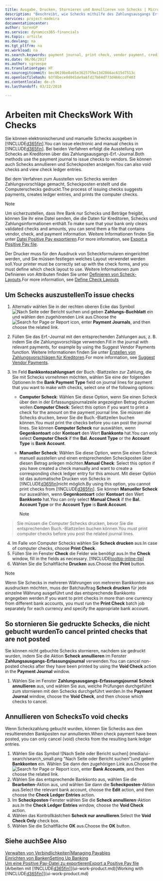 ```yaml
---
title: Ausgabe, Drucken, Stornieren und Annullieren von Schecks | Microsoft Docs
description: "Beschreibt, wie Schecks mithilfe des Zahlungsausgangs Erf.-Journals ausgegeben, gedruckt oder annulliert werden oder wie Scheck-Fibuposteneinträge in Finance and Operations, Business edition angezeigt werden."
services: project-madeira
documentationcenter: 
author: SorenGP
ms.service: dynamics365-financials
ms.topic: article
ms.devlang: na
ms.tgt_pltfrm: na
ms.workload: na
ms.search.keywords: payment journal, print check, vendor payment, creditor, debt, balance due, AP
ms.date: 06/06/2017
ms.author: sgroespe
ms.translationtype: HT
ms.sourcegitcommit: bec0619be0a65e3625759e13d2866ac615d7513c
ms.openlocfilehash: b3f8bece0d0d1de9a6fd17b84df73d466ccdf403
ms.contentlocale: de-ch
ms.lasthandoff: 03/22/2018

---
```

# <a name="work-with-checks"></a><span data-ttu-id="da316-103">Arbeiten mit Checks</span><span class="sxs-lookup"><span data-stu-id="da316-103">Work With Checks</span></span>
<span data-ttu-id="da316-104">Sie können elektronischerund und manuelle Schecks ausgeben in [!INCLUDE[d365fin](includes/d365fin_md.md)].</span><span class="sxs-lookup"><span data-stu-id="da316-104">You can issue electronic and manual checks in [!INCLUDE[d365fin](includes/d365fin_md.md)].</span></span> <span data-ttu-id="da316-105">Bei beiden Verfahren erfolgt die Ausstellung von Schecks an Kreditoren über das Zahlungsausgangs-Erf.-Journal.</span><span class="sxs-lookup"><span data-stu-id="da316-105">Both methods use the payment journal to issue checks to vendors.</span></span> <span data-ttu-id="da316-106">Sie können auch Schecks annullieren und Scheckposten anzeigen.</span><span class="sxs-lookup"><span data-stu-id="da316-106">You can also void checks and view check ledger entries.</span></span>

<span data-ttu-id="da316-107">Bei dem Verfahren zum Ausstellen von Schecks werden Zahlungsvorschläge gemacht, Scheckposten erstellt und die Computerschecks gedruckt.</span><span class="sxs-lookup"><span data-stu-id="da316-107">The process of issuing checks suggests payments, creates ledger entries, and prints the computer checks.</span></span>

> [!NOTE]  
>   <span data-ttu-id="da316-108">Um sicherzustellen, dass Ihre Bank nur Schecks und Beträge freigibt, können Sie ihr eine Datei senden, die die Daten für Kreditoren, Schecks und Zahlungsinformationen enthält.</span><span class="sxs-lookup"><span data-stu-id="da316-108">To make sure that your bank only clears validated checks and amounts, you can send them a file that contains vendor, check, and payment information.</span></span> <span data-ttu-id="da316-109">Weitere Informationen finden Sie unter [Datei Positive Pay exportieren](finance-how-positive-pay.md).</span><span class="sxs-lookup"><span data-stu-id="da316-109">For more information, see [Export a Positive Pay file](finance-how-positive-pay.md).</span></span>

<span data-ttu-id="da316-110">Der Drucker muss für den Ausdruck von Scheckformularen eingerichtet werden, und Sie müssen festlegen welches Layout verwendet werden soll.</span><span class="sxs-lookup"><span data-stu-id="da316-110">Your printer must be correctly set up with the check forms, and you must define which check layout to use.</span></span> <span data-ttu-id="da316-111">Weitere Informationen zum Definieren von Attributen finden Sie unter [Definieren von Scheck-Layouts](finance-how-define-check-layouts.md).</span><span class="sxs-lookup"><span data-stu-id="da316-111">For more information, see [Define Check Layouts](finance-how-define-check-layouts.md)</span></span>

## <a name="to-issue-checks"></a><span data-ttu-id="da316-112">Um Schecks auszustellen</span><span class="sxs-lookup"><span data-stu-id="da316-112">To issue checks</span></span>
1. <span data-ttu-id="da316-113">Alternativ wählen Sie in der rechten oberen Ecke das Symbol ![Nach Seite oder Bericht suchen](media/ui-search/search_small.png "Nach Seite oder Bericht suchen") und geben **Zahlungs-Buchblatt** ein und wählen den zugehörenden Link aus.</span><span class="sxs-lookup"><span data-stu-id="da316-113">Choose the ![Search for Page or Report](media/ui-search/search_small.png "Search for Page or Report icon") icon, enter **Payment Journals**, and then choose the related link.</span></span>
2. <span data-ttu-id="da316-114">Füllen Sie das Erf.-Journal mit den entsprechenden Zahlungen aus, z. B. indem Sie die Zahlungsvorschläge verwenden.</span><span class="sxs-lookup"><span data-stu-id="da316-114">Fill in the journal with relevant payments, for example by using the Suggest Vendor Payments function.</span></span> <span data-ttu-id="da316-115">Weitere Informationen finden Sie unter [Erstellen von Zahlungsvorschlägen für Kreditoren](payables-how-suggest-vendor-payments.md).</span><span class="sxs-lookup"><span data-stu-id="da316-115">For more information, see [Suggest Vendor Payments](payables-how-suggest-vendor-payments.md).</span></span>
3. <span data-ttu-id="da316-116">Im Feld **Bankkontozahlungsart** der Buch.-Blattzeilen zur Zahlung, die Sie mit Schecks vornehmen möchten, wählen Sie eine der folgenden Optionen:</span><span class="sxs-lookup"><span data-stu-id="da316-116">In the **Bank Payment Type** field on journal lines for payment that you want to make with checks, select one of the following options:</span></span>

   * <span data-ttu-id="da316-117">**Computer Scheck**: Wählen Sie diese Option, wenn Sie einen Scheck über den in der Erfassungsjournalzeile angezeigten Betrag drucken wollen.</span><span class="sxs-lookup"><span data-stu-id="da316-117">**Computer Check**: Select this option if you want to print a check for the amount on the payment journal line.</span></span> <span data-ttu-id="da316-118">Sie müssen die Schecks drucken, bevor Sie die Buch.-Blattzeilen buchen können.</span><span class="sxs-lookup"><span data-stu-id="da316-118">You must print the checks before you can post the journal lines.</span></span> <span data-ttu-id="da316-119">Sie können **Computer Scheck** nur auswählen, wenn **Gegenkontoart** oder **Kontoart** den Wert **Bankkonto** hat.</span><span class="sxs-lookup"><span data-stu-id="da316-119">You can only select **Computer Check** if the **Bal. Account Type** or the **Account Type** is **Bank Account**.</span></span>
   * <span data-ttu-id="da316-120">**Manueller Scheck**: Wählen Sie diese Option, wenn Sie einen Scheck manuell ausstellen und einen entsprechenden Scheckposten über diesen Betrag anlegen möchten.</span><span class="sxs-lookup"><span data-stu-id="da316-120">**Manual Check**: Select this option if you have created a check manually and want to create a corresponding check ledger entry for this amount.</span></span> <span data-ttu-id="da316-121">Mit dieser Option ist das automatische Drucken von Schecks in [!INCLUDE[d365fin](includes/d365fin_md.md)]nicht möglich.</span><span class="sxs-lookup"><span data-stu-id="da316-121">By using this option, you cannot print checks from [!INCLUDE[d365fin](includes/d365fin_md.md)].</span></span> <span data-ttu-id="da316-122">Sie können **Manueller Scheck** nur auswählen, wenn **Gegenkontoart** oder **Kontoart** den Wert **Bankkonto** hat.</span><span class="sxs-lookup"><span data-stu-id="da316-122">You can only select **Manual Check** if the **Bal. Account Type** or the **Account Type** is **Bank Account**.</span></span>

     > [!NOTE]  
>   <span data-ttu-id="da316-123">Sie müssen die Computer Schecks drucken, bevor Sie die entsprechenden Buch.-Blattzeilen buchen können.</span><span class="sxs-lookup"><span data-stu-id="da316-123">You must print computer checks before you post the related journal lines.</span></span>
4. <span data-ttu-id="da316-124">Im Falle von Computer Schecks wählen Sie **Scheck drucken** aus.</span><span class="sxs-lookup"><span data-stu-id="da316-124">In case of computer checks, choose **Print Check**.</span></span>
5. <span data-ttu-id="da316-125">Füllen Sie im Fenster **Check** die Felder wie benötigt aus.</span><span class="sxs-lookup"><span data-stu-id="da316-125">In the **Check** window, fill in the fields as necessary.</span></span> [!INCLUDE[tooltip-inline-tip](includes/tooltip-inline-tip_md.md)]
6. <span data-ttu-id="da316-126">Wählen Sie die Schaltfläche **Drucken** aus.</span><span class="sxs-lookup"><span data-stu-id="da316-126">Choose the **Print** button.</span></span>

> [!NOTE]  
>   <span data-ttu-id="da316-127">Wenn Sie Schecks in mehreren Währungen von mehreren Bankkonten aus ausdrucken möchten, muss der Batchauftrag **Scheck drucken** für jede einzelne Währung ausgeführt und das entsprechende Bankkonto angegeben werden.</span><span class="sxs-lookup"><span data-stu-id="da316-127">If you want to print checks in more than one currency from different bank accounts, you must run the **Print Check** batch job separately for each currency and specify the appropriate bank account.</span></span>

## <a name="to-cancel-printed-checks-that-are-not-posted"></a><span data-ttu-id="da316-128">So stornieren Sie gedruckte Schecks, die nicht gebucht wurden</span><span class="sxs-lookup"><span data-stu-id="da316-128">To cancel printed checks that are not posted</span></span>
<span data-ttu-id="da316-129">Sie können nicht gebuchte Schecks stornieren, nachdem sie gedruckt wurden, indem Sie die Aktion **Scheck annullieren** im Fenster **Zahlungsausgangs-Erfassungsjournal** verwenden.</span><span class="sxs-lookup"><span data-stu-id="da316-129">You can cancel non-posted checks after they have been printed by using the **Void Check** action in the **Payment Journal** window.</span></span>

1. <span data-ttu-id="da316-130">Wählen Sie im Fenster **Zahlungsausgangs-Erfassungsjournal** **Scheck annullieren** aus, und wählen Sie aus, welche Prüfungen durchgeführt zum stornieren mit den Schecks durchgeführt werden.</span><span class="sxs-lookup"><span data-stu-id="da316-130">In the **Payment Journal** window, choose the **Void Check**, and then choose which checks to cancel.</span></span>

## <a name="to-void-checks"></a><span data-ttu-id="da316-131">Annullieren von Schecks</span><span class="sxs-lookup"><span data-stu-id="da316-131">To void checks</span></span>
<span data-ttu-id="da316-132">Wenn Scheckzahlung gebucht wurden, können Sie Schecks aus den resultierenden Bankposten nur annullieren.</span><span class="sxs-lookup"><span data-stu-id="da316-132">When check payment have been posted, you can only cancel (void) checks from the resulting bank ledger entries.</span></span>

1. <span data-ttu-id="da316-133">Wählen Sie das Symbol ![Nach Seite oder Bericht suchen] (media/ui-search/search_small.png "Nach Seite oder Bericht suchen")und geben **Bankkonten** ein. Wählen Sie dann den zugehörigen Link aus.</span><span class="sxs-lookup"><span data-stu-id="da316-133">Choose the ![Search for Page or Report](media/ui-search/search_small.png "Search for Page or Report icon") icon, enter **Bank Accounts**, and then choose the related link.</span></span>
2. <span data-ttu-id="da316-134">Wählen Sie das entsprechende Bankkonto aus, wählen Sie die **Bearbeiten**-Aktion aus, und wählen Sie dann die **Scheckposten**-Aktion aus.</span><span class="sxs-lookup"><span data-stu-id="da316-134">Select the relevant bank account, choose the **Edit** action, and then choose the **Check Ledger Entries** action.</span></span>
3. <span data-ttu-id="da316-135">Im **Scheckposten**-Fenster wählen Sie die **Scheck annullieren**-Aktion aus.</span><span class="sxs-lookup"><span data-stu-id="da316-135">In the **Check Ledger Entries** window, choose the **Void Check** action.</span></span>
4. <span data-ttu-id="da316-136">Wählen das Kontrollkästchen **Scheck nur annullieren**.</span><span class="sxs-lookup"><span data-stu-id="da316-136">Select the **Void Check Only** check box.</span></span>
5. <span data-ttu-id="da316-137">Wählen Sie die Schaltfläche **OK** aus.</span><span class="sxs-lookup"><span data-stu-id="da316-137">Choose the **OK** button.</span></span>

## <a name="see-also"></a><span data-ttu-id="da316-138">Siehe auch</span><span class="sxs-lookup"><span data-stu-id="da316-138">See Also</span></span>
[<span data-ttu-id="da316-139">Verwalten von Verbindlichkeiten|</span><span class="sxs-lookup"><span data-stu-id="da316-139">Managing Payables</span></span>](payables-manage-payables.md)  
[<span data-ttu-id="da316-140">Einrichten von Banken</span><span class="sxs-lookup"><span data-stu-id="da316-140">Setting Up Banking</span></span>](bank-setup-banking.md)  
[<span data-ttu-id="da316-141">Um eine Positive Pay-Datei zu exportieren</span><span class="sxs-lookup"><span data-stu-id="da316-141">Export a Positive Pay file</span></span>](finance-how-positive-pay.md)  
<span data-ttu-id="da316-142">[Arbeiten mit [!INCLUDE[d365fin](includes/d365fin_md.md)]](ui-work-product.md)</span><span class="sxs-lookup"><span data-stu-id="da316-142">[Working with [!INCLUDE[d365fin](includes/d365fin_md.md)]](ui-work-product.md)</span></span>  

